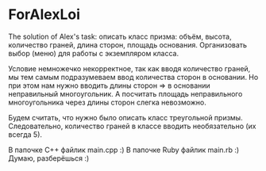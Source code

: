 # ForAlexLoi
The solution of Alex's task: описать класс призма: объём, высота, количество граней, длина сторон, площадь основания. Организовать выбор (меню) для работы с экземпляром класса.

Условие немножечко некорректное, так как вводя количество граней, мы тем самым подразумеваем ввод количества сторон в основании. Но при этом нам нужно вводить длины сторон => в основании неправильный многоугольник. А посчитать площадь неправильного многоугольника через длины сторон слегка невозможно.

Будем считать, что нужно было описать класс треугольной призмы. Следовательно, количество граней в классе вводить необязательно (их всегда 5).


В папочке C++ файлик main.cpp :)
В папочке Ruby файлик main.rb :)
Думаю, разберёшься :)